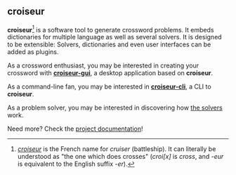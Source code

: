 <!--
SPDX-FileCopyrightText: 2023 Antoine Belvire
SPDX-License-Identifier: GPL-3.0-or-later
-->

## croiseur

**croiseur**[^1] is a software tool to generate crossword problems. It embeds dictionaries for 
multiple language as well as several solvers. It is designed to be extensible: Solvers, 
dictionaries and even user interfaces can be added as plugins.

As a crossword enthusiast, you may be interested in creating your crossword with 
[**croiseur-gui**](croiseur-gui), a desktop application based on **croiseur**.

As a command-line fan, you may be interested in [**croiseur-cli**](croiseur-cli), a CLI 
to **croiseur**.

As a problem solver, you may be interested in discovering how [the solvers](croiseur-solver) work.

Need more? Check the [project documentation](doc)!

[^1]: [_croiseur_](https://en.wiktionary.org/wiki/croiseur) is the French name for _cruiser_ (battleship). It can literally be understood 
as "the one which does crosses" (_croi\[x\]_ is _cross_, and _-eur_ is equivalent to the English 
suffix _-er_).